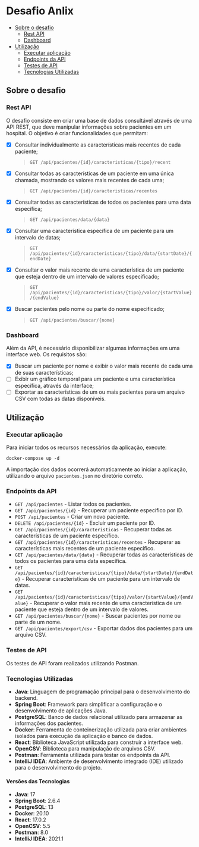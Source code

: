 # Desafio Anlix

  - [Sobre o desafio](#sobre-o-desafio)
    - [Rest API](#rest-api)
    - [Dashboard](#dashboard)
  - [Utilização](#utilização)
    - [Executar aplicação](#executar-aplicação)
    - [Endpoints da API](#endpoints-da-api)
    - [Testes de API](#testes-de-api)
    - [Tecnologias Utilizadas](#tecnologias-utilizadas)

## Sobre o desafio

### Rest API

O desafio consiste em criar uma base de dados consultável através de uma API REST, que deve manipular informações sobre pacientes em um hospital. O objetivo é criar funcionalidades que permitam:

* [X] Consultar individualmente as características mais recentes de cada paciente;

  > `GET /api/pacientes/{id}/caracteristicas/{tipo}/recent`

* [X] Consultar todas as características de um paciente em uma única chamada, mostrando os valores mais recentes de cada uma;

  > `GET /api/pacientes/{id}/caracteristicas/recentes`

* [X] Consultar todas as características de todos os pacientes para uma data específica;

  > `GET /api/pacientes/data/{data}`

* [X] Consultar uma característica específica de um paciente para um intervalo de datas;

  > `GET /api/pacientes/{id}/caracteristicas/{tipo}/data/{startDate}/{endDate}`

* [X] Consultar o valor mais recente de uma característica de um paciente que esteja dentro de um intervalo de valores especificado;

  > `GET /api/pacientes/{id}/caracteristicas/{tipo}/valor/{startValue}/{endValue}`

* [X] Buscar pacientes pelo nome ou parte do nome especificado;

  > `GET /api/pacientes/buscar/{nome}`

### Dashboard

Além da API, é necessário disponibilizar algumas informações em uma interface web. Os requisitos são:

* [X] Buscar um paciente por nome e exibir o valor mais recente de cada uma de suas características;
* [ ] Exibir um gráfico temporal para um paciente e uma característica específica, através da interface;
* [ ] Exportar as características de um ou mais pacientes para um arquivo CSV com todas as datas disponíveis.

## Utilização

### Executar aplicação

Para iniciar todos os recursos necessários da aplicação, execute:

```shell
docker-compose up -d
```

A importação dos dados ocorrerá automaticamente ao iniciar a aplicação, utilizando o arquivo `pacientes.json` no diretório correto.

### Endpoints da API

- `GET /api/pacientes` - Listar todos os pacientes.
- `GET /api/pacientes/{id}` - Recuperar um paciente específico por ID.
- `POST /api/pacientes` - Criar um novo paciente.
- `DELETE /api/pacientes/{id}` - Excluir um paciente por ID.
- `GET /api/pacientes/{id}/caracteristicas` - Recuperar todas as características de um paciente específico.
- `GET /api/pacientes/{id}/caracteristicas/recentes` - Recuperar as características mais recentes de um paciente específico.
- `GET /api/pacientes/data/{data}` - Recuperar todas as características de todos os pacientes para uma data específica.
- `GET /api/pacientes/{id}/caracteristicas/{tipo}/data/{startDate}/{endDate}` - Recuperar características de um paciente para um intervalo de datas.
- `GET /api/pacientes/{id}/caracteristicas/{tipo}/valor/{startValue}/{endValue}` - Recuperar o valor mais recente de uma característica de um paciente que esteja dentro de um intervalo de valores.
- `GET /api/pacientes/buscar/{nome}` - Buscar pacientes por nome ou parte de um nome.
- `GET /api/pacientes/export/csv` - Exportar dados dos pacientes para um arquivo CSV.

### Testes de API

Os testes de API foram realizados utilizando Postman.

### Tecnologias Utilizadas

- **Java**: Linguagem de programação principal para o desenvolvimento do backend.
- **Spring Boot**: Framework para simplificar a configuração e o desenvolvimento de aplicações Java.
- **PostgreSQL**: Banco de dados relacional utilizado para armazenar as informações dos pacientes.
- **Docker**: Ferramenta de conteinerização utilizada para criar ambientes isolados para execução da aplicação e banco de dados.
- **React**: Biblioteca JavaScript utilizada para construir a interface web.
- **OpenCSV**: Biblioteca para manipulação de arquivos CSV.
- **Postman**: Ferramenta utilizada para testar os endpoints da API.
- **IntelliJ IDEA**: Ambiente de desenvolvimento integrado (IDE) utilizado para o desenvolvimento do projeto.

#### Versões das Tecnologias

- **Java**: 17
- **Spring Boot**: 2.6.4
- **PostgreSQL**: 13
- **Docker**: 20.10
- **React**: 17.0.2
- **OpenCSV**: 5.5
- **Postman**: 8.0
- **IntelliJ IDEA**: 2021.1
```
